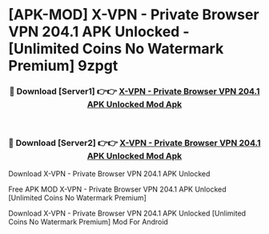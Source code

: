 # [APK-MOD] X-VPN - Private Browser VPN 204.1 APK Unlocked - [Unlimited Coins No Watermark Premium] 9zpgt



<div align="center">
<h3>🔴 Download [Server1] 👉👉 <a href="https://momento.my/?title=X-VPN_-_Private_Browser_VPN_204.1_APK_Unlocked">X-VPN - Private Browser VPN 204.1 APK Unlocked Mod Apk</a></h3><br>

<h3>🔴 Download [Server2] 👉👉 <a href="https://momento.my/?title=X-VPN_-_Private_Browser_VPN_204.1_APK_Unlocked">X-VPN - Private Browser VPN 204.1 APK Unlocked Mod Apk</a></h3>
</div>



Download X-VPN - Private Browser VPN 204.1 APK Unlocked 

Free APK MOD X-VPN - Private Browser VPN 204.1 APK Unlocked [Unlimited Coins No Watermark Premium]

Download X-VPN - Private Browser VPN 204.1 APK Unlocked [Unlimited Coins No Watermark Premium] Mod For Android
